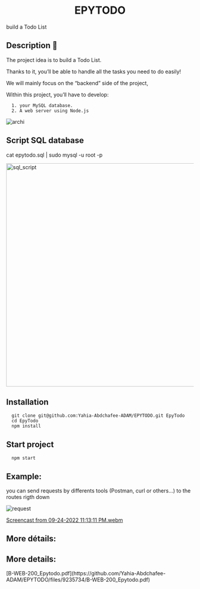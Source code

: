 <h1 align="center"> EPYTODO </h1>

<p>build a Todo List</p>

<h2>Description 🌄 </h2>
<p>The project idea is to build a Todo List.</p>
<p>Thanks to it, you’ll be able to handle all the tasks you need to do easily!</p>
<p>We will mainly focus on the “backend” side of the project,</p>
<p>Within this project, you’ll have to develop:</p>

      1. your MySQL database.
      2. A web server using Node.js

![archi](https://user-images.githubusercontent.com/91891487/182189977-71ed0875-d5dc-4c0f-9eb1-bcf70ebe2331.png)

<h2> Script SQL database </h2>

<p>cat epytodo.sql | sudo mysql -u root -p</p>

<img src="https://user-images.githubusercontent.com/91891487/182193746-a93e3248-be8d-4be4-bf0e-66cc13863ee5.png" 
     alt="sql_script"
     height="600" witdth="500"/>

<h2> Installation </h2>

      git clone git@github.com:Yahia-Abdchafee-ADAM/EPYTODO.git EpyTodo
      cd EpyTodo
      npm install

<h2>Start project</h2>

      npm start

<h2>Example:</h2>

 you can send requests by differents tools (Postman, curl or others...) to the routes rigth down
 
![request](https://user-images.githubusercontent.com/91891487/182203608-cf748238-aff7-409c-a234-dc1f818e6486.png)

[Screencast from 09-24-2022 11:13:11 PM.webm](https://user-images.githubusercontent.com/91891487/192119811-529babcb-3dab-45c2-b77f-3e2643601c9a.webm)

 <h2>More détails:</h2>
<h2>More details:</h2>
[B-WEB-200_Epytodo.pdf](https://github.com/Yahia-Abdchafee-ADAM/EPYTODO/files/9235734/B-WEB-200_Epytodo.pdf)
